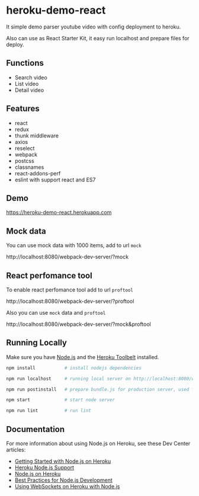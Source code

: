 # heroku-demo-react

It simple demo parser youtube video with config deployment to heroku.

Also can use as React Starter Kit, it easy run localhost and prepare files for deploy.

## Functions

* Search video
* List video
* Detail video

## Features

* react
* redux
* thunk middleware
* axios
* reselect
* webpack
* postcss
* classnames
* react-addons-perf
* eslint with support react and ES7

## Demo

https://heroku-demo-react.herokuapp.com

## Mock data

You can use mock data with 1000 items, add to url `mock`

http://localhost:8080/webpack-dev-server/?mock

## React perfomance tool

To enable react perfomance tool add to url `proftool`

http://localhost:8080/webpack-dev-server/?proftool

Also you can use `mock` data and `proftool`

http://localhost:8080/webpack-dev-server/?mock&proftool

## Running Locally

Make sure you have [Node.js](http://nodejs.org/) and the [Heroku Toolbelt](https://toolbelt.heroku.com/) installed.

```bash
npm install           # install nodejs dependencies
```

```bash
npm run localhost     # running local server on http://localhost:8080/webpack-dev-server/
```

```bash
npm run postinstall   # prepare bundle.js for production server, used for heroku deployment
```

```bash
npm start             # start node server
```

```bash
npm run lint          # run lint
```

## Documentation

For more information about using Node.js on Heroku, see these Dev Center articles:

- [Getting Started with Node.js on Heroku](https://devcenter.heroku.com/articles/getting-started-with-nodejs)
- [Heroku Node.js Support](https://devcenter.heroku.com/articles/nodejs-support)
- [Node.js on Heroku](https://devcenter.heroku.com/categories/nodejs)
- [Best Practices for Node.js Development](https://devcenter.heroku.com/articles/node-best-practices)
- [Using WebSockets on Heroku with Node.js](https://devcenter.heroku.com/articles/node-websockets)
